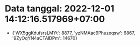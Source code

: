 # Data tanggal: 2022-12-01 14:12:16.517969+07:00

* {'WX5ggKdufsrsLMYt': 8877, 'yzNMAac9Phuzeqsw': 6867, '9ZyOqYN4aCTAlDPm': 14670}
